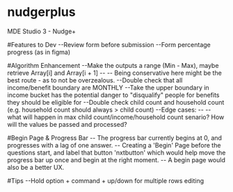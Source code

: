 # nudgerplus
MDE Studio 3 - Nudge+

#Features to Dev
--Review form before submission
--Form percentage progress (as in figma) 

#Algorithm Enhancement
--Make the outputs a range (Min - Max), maybe retrieve Array[i] and Array[i + 1]
-- -- Being conservative here might be the best route - as to not be overzealous.
--Double check that all income/benefit boundary are MONTHLY
--Take the upper boundary in income bucket has the potential danger to "disqualify" people for benefits they should be eligible for
--Double check child count and household count (e.g. household count should always > child count)
--Edge cases: 
-- -- what will happen in max child count/income/household count senario? How will the values be passed and processed?

#Begin Page & Progress Bar
-- The progress bar currently begins at 0, and progresses with a lag of one answer.
-- Creating a 'Begin' Page before the  questions start, and label that button 'nxtbutton' which would help move the progress bar up once and begin at the right moment. 
-- A begin page would also be a better UX. 

#Tips
--Hold option + command + up/down for multiple rows editing
